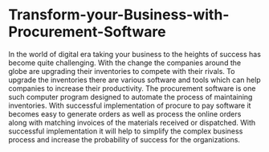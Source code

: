 # Transform-your-Business-with-Procurement-Software
In the world of digital era taking your business to the heights of success has become quite challenging. With the change the companies around the globe are upgrading their inventories to compete with their rivals. To upgrade the inventories there are various software and tools which can help companies to increase their productivity.  The procurement software is one such computer program designed to automate the process of maintaining inventories. With successful implementation of procure to pay software it becomes easy to generate orders as well as process the online orders along with matching invoices of the materials received or dispatched. With successful implementation it will help to simplify the complex business process and increase the probability of success for the organizations.

